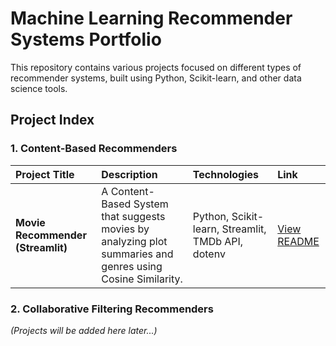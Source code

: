 # Machine Learning Recommender Systems Portfolio

This repository contains various projects focused on different types of recommender systems, built using Python, Scikit-learn, and other data science tools.

## Project Index

### 1. Content-Based Recommenders

| Project Title | Description | Technologies | Link |
| :--- | :--- | :--- | :--- |
| **Movie Recommender (Streamlit)** | A Content-Based System that suggests movies by analyzing plot summaries and genres using Cosine Similarity. | Python, Scikit-learn, Streamlit, TMDb API, dotenv | [View README](Content_Based/Movie_App_Streamlit/README.md) |


### 2. Collaborative Filtering Recommenders

*(Projects will be added here later...)*